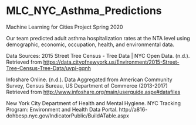 # MLC_NYC_Asthma_Predictions
Machine Learning for Cities Project Spring 2020

Our team predicted adult asthma hospitalization rates at the NTA level using demographic, economic, occupation, health, and environmental data.

Data Sources:
2015 Street Tree Census - Tree Data | NYC Open Data. (n.d.). Retrieved from
https://data.cityofnewyork.us/Environment/2015-Street-Tree-Census-Tree-Data/uvpi-gqnh

Infoshare Online. (n.d.). Data Aggregated from American Community Survey, Census Bureau,
US Department of Commerce (2013-2017) Retrieved from
http://www.infoshare.org/main/userguide.aspx#datafiles 

New York City Department of Health and Mental Hygiene. NYC Tracking Program:
Environment and Health Data Portal. http://a816-
dohbesp.nyc.gov/IndicatorPublic/BuildATable.aspx

